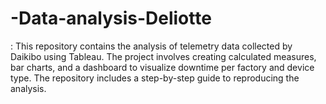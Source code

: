 # -Data-analysis-Deliotte
: This repository contains the analysis of telemetry data collected by Daikibo using Tableau. The project involves creating calculated measures, bar charts, and a dashboard to visualize downtime per factory and device type. The repository includes a step-by-step guide to reproducing the analysis.
